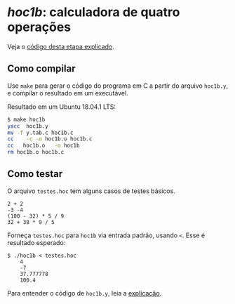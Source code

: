 # *hoc1b*: calculadora de quatro operações

Veja o [código desta etapa explicado](https://ramalho.github.io/hoc/etapa1b).

## Como compilar

Use `make` para gerar o código do programa em C a partir do arquivo `hoc1b.y`, e compilar o resultado em um executável.

Resultado em um	Ubuntu 18.04.1 LTS:

```bash
$ make hoc1b
yacc  hoc1b.y 
mv -f y.tab.c hoc1b.c
cc    -c -o hoc1b.o hoc1b.c
cc   hoc1b.o   -o hoc1b
rm hoc1b.o hoc1b.c
```

## Como testar

O arquivo `testes.hoc` tem alguns casos de testes básicos.

```
2 + 2
-3 -4 
(100 - 32) * 5 / 9
32 + 38 * 9 / 5
```

Forneça `testes.hoc` para `hoc1b` via entrada padrão, usando `<`. Esse é resultado esperado:

```
$ ./hoc1b < testes.hoc
	4
	-7
	37.777778
	100.4
```

Para entender o código de `hoc1b.y`, leia a [explicação](https://ramalho.github.io/hoc/etapa1b).
